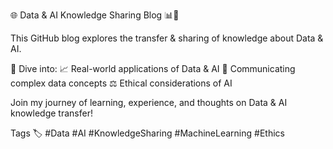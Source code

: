 🌐 Data & AI Knowledge Sharing Blog 📊🤖

This GitHub blog explores the transfer & sharing of knowledge about Data & AI.

🚀 Dive into:
📈 Real-world applications of Data & AI
🧠 Communicating complex data concepts
⚖️ Ethical considerations of AI

Join my journey of learning, experience, and thoughts on Data & AI knowledge transfer!

Tags 🏷️
#Data #AI #KnowledgeSharing #MachineLearning #Ethics

